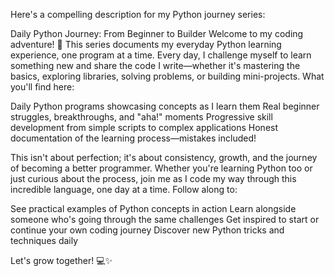 Here's a compelling description for my Python journey series:

Daily Python Journey: From Beginner to Builder
Welcome to my coding adventure! 🐍
This series documents my everyday Python learning experience, one program at a time. Every day, I challenge myself to learn something new and share the code I write—whether it's mastering the basics, exploring libraries, solving problems, or building mini-projects.
What you'll find here:

Daily Python programs showcasing concepts as I learn them
Real beginner struggles, breakthroughs, and "aha!" moments
Progressive skill development from simple scripts to complex applications
Honest documentation of the learning process—mistakes included!

This isn't about perfection; it's about consistency, growth, and the journey of becoming a better programmer. Whether you're learning Python too or just curious about the process, join me as I code my way through this incredible language, one day at a time.
Follow along to:

See practical examples of Python concepts in action
Learn alongside someone who's going through the same challenges
Get inspired to start or continue your own coding journey
Discover new Python tricks and techniques daily

Let's grow together! 💻✨
